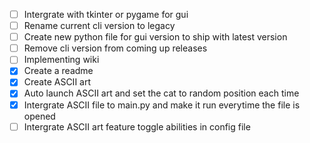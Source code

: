 - [ ] Intergrate with tkinter or pygame for gui
- [ ] Rename current cli version to legacy
- [ ] Create new python file for gui version to ship with latest version
- [ ] Remove cli version from coming up releases
- [ ] Implementing wiki
- [x] Create a readme
- [x] Create ASCII art
- [x] Auto launch ASCII art and set the cat to random position each time
- [x] Intergrate ASCII file to main.py and make it run everytime the file is opened
- [ ] Intergrate ASCII art feature toggle abilities in config file
